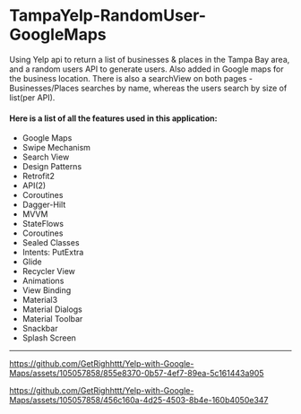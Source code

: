# TampaYelp-RandomUser-GoogleMaps
Using Yelp api to return a list of businesses & places in the Tampa Bay area, and a random users API to generate users. 
Also added in Google maps for the business location. There is also a searchView on both pages - Businesses/Places
searches by name, whereas the users search by size of list(per API). 

#### Here is a list of all the features used in this application:

- Google Maps
- Swipe Mechanism
- Search View
- Design Patterns
- Retrofit2
- API(2)
- Coroutines
- Dagger-Hilt
- MVVM
- StateFlows
- Coroutines
- Sealed Classes
- Intents: PutExtra
- Glide
- Recycler View
- Animations
- View Binding
- Material3
- Material Dialogs
- Material Toolbar
- Snackbar
- Splash Screen
<hr>

https://github.com/GetRighhttt/Yelp-with-Google-Maps/assets/105057858/855e8370-0b57-4ef7-89ea-5c161443a905

https://github.com/GetRighhttt/Yelp-with-Google-Maps/assets/105057858/456c160a-4d25-4503-8b4e-160b4050e347
